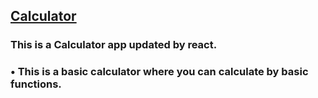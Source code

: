 ## [Calculator](https://urmimahapatra.github.io/Calculator-react-main/)
### This is a Calculator app updated by react.
   ### • This is a basic calculator where you can calculate by basic functions.
